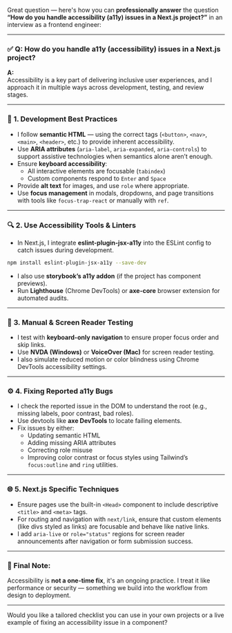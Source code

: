 Great question — here's how you can **professionally answer** the question **“How do you handle accessibility (a11y) issues in a Next.js project?”** in an interview as a frontend engineer:

---

### ✅ **Q: How do you handle a11y (accessibility) issues in a Next.js project?**

**A:**  
Accessibility is a key part of delivering inclusive user experiences, and I approach it in multiple ways across development, testing, and review stages.

---

### 🧰 **1. Development Best Practices**

- I follow **semantic HTML** — using the correct tags (`<button>`, `<nav>`, `<main>`, `<header>`, etc.) to provide inherent accessibility.
- Use **ARIA attributes** (`aria-label`, `aria-expanded`, `aria-controls`) to support assistive technologies when semantics alone aren’t enough.
- Ensure **keyboard accessibility**:
  - All interactive elements are focusable (`tabindex`)
  - Custom components respond to `Enter` and `Space`
- Provide **alt text** for images, and use `role` where appropriate.
- Use **focus management** in modals, dropdowns, and page transitions with tools like `focus-trap-react` or manually with `ref`.

---

### 🔍 **2. Use Accessibility Tools & Linters**

- In Next.js, I integrate **eslint-plugin-jsx-a11y** into the ESLint config to catch issues during development.
```bash
npm install eslint-plugin-jsx-a11y --save-dev
```

- I also use **storybook’s a11y addon** (if the project has component previews).
- Run **Lighthouse** (Chrome DevTools) or **axe-core** browser extension for automated audits.

---

### 🧪 **3. Manual & Screen Reader Testing**

- I test with **keyboard-only navigation** to ensure proper focus order and skip links.
- Use **NVDA (Windows)** or **VoiceOver (Mac)** for screen reader testing.
- I also simulate reduced motion or color blindness using Chrome DevTools accessibility settings.

---

### ⚙️ **4. Fixing Reported a11y Bugs**

- I check the reported issue in the DOM to understand the root (e.g., missing labels, poor contrast, bad roles).
- Use devtools like **axe DevTools** to locate failing elements.
- Fix issues by either:
  - Updating semantic HTML
  - Adding missing ARIA attributes
  - Correcting role misuse
  - Improving color contrast or focus styles using Tailwind’s `focus:outline` and `ring` utilities.

---

### 🌐 **5. Next.js Specific Techniques**

- Ensure pages use the built-in `<Head>` component to include descriptive `<title>` and `<meta>` tags.
- For routing and navigation with `next/link`, ensure that custom elements (like divs styled as links) are focusable and behave like native links.
- I add `aria-live` or `role="status"` regions for screen reader announcements after navigation or form submission success.

---

### 🎯 Final Note:

Accessibility is **not a one-time fix**, it's an ongoing practice. I treat it like performance or security — something we build into the workflow from design to deployment.

---

Would you like a tailored checklist you can use in your own projects or a live example of fixing an accessibility issue in a component?
